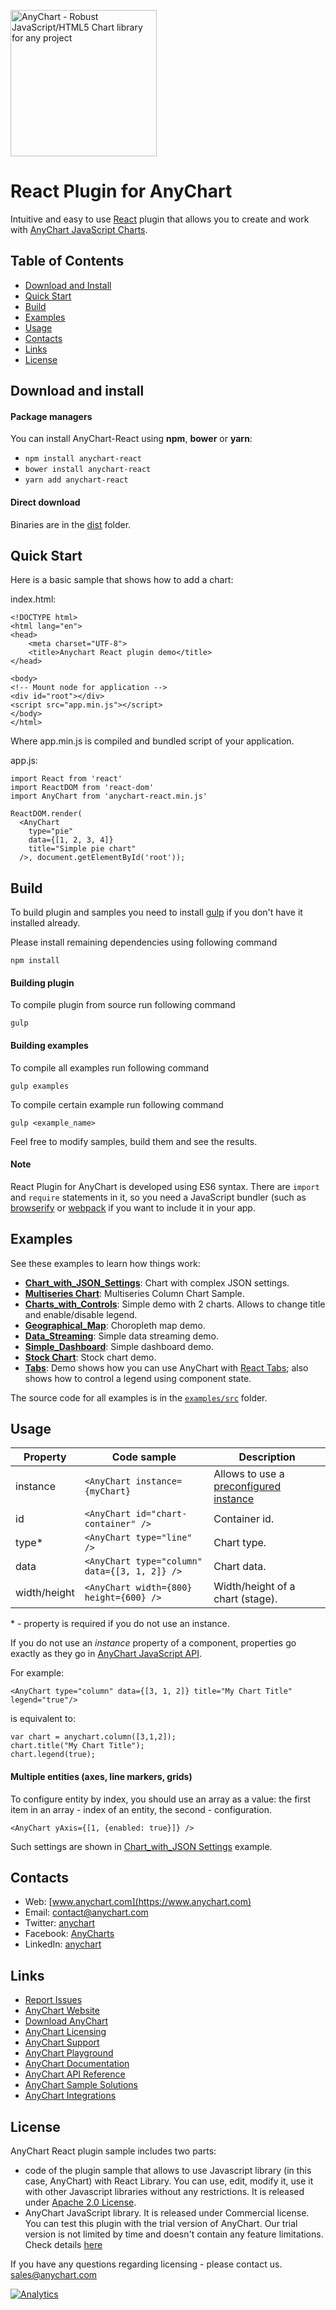[<img src="https://cdn.anychart.com/images/logo-transparent-segoe.png?2" width="234px" alt="AnyChart - Robust JavaScript/HTML5 Chart library for any project">](https://www.anychart.com)

React Plugin for AnyChart
=========

Intuitive and easy to use [React](https://facebook.github.io/react/) plugin that allows you to create and work with [AnyChart JavaScript Charts](https://www.anychart.com).

## Table of Contents

* [Download and Install](#download-and-install)
* [Quick Start](#quick-start)
* [Build](#build)
* [Examples](#examples)
* [Usage](#usage)
* [Contacts](#contacts)
* [Links](#links)
* [License](#license)

## Download and install

#### Package managers

You can install AnyChart-React using **npm**, **bower** or **yarn**:

* `npm install anychart-react`
* `bower install anychart-react`
* `yarn add anychart-react`

#### Direct download

Binaries are in the [dist](https://github.com/AnyChart/AnyChart-React/tree/master/dist) folder.

## Quick Start
Here is a basic sample that shows how to add a chart:

index.html:

```
<!DOCTYPE html>
<html lang="en">
<head>
    <meta charset="UTF-8">
    <title>Anychart React plugin demo</title>
</head>

<body>
<!-- Mount node for application -->
<div id="root"></div>
<script src="app.min.js"></script>
</body>
</html>
```
Where app.min.js is compiled and bundled script of your application.

app.js:

```
import React from 'react'
import ReactDOM from 'react-dom'
import AnyChart from 'anychart-react.min.js'

ReactDOM.render(
  <AnyChart
    type="pie"
    data={[1, 2, 3, 4]}
    title="Simple pie chart"
  />, document.getElementById('root'));
```

## Build
To build plugin and samples you need to install [gulp](http://gulpjs.com/) if you don't have it installed already.

Please install remaining dependencies using following command
```
npm install
```

#### Building plugin
To compile plugin from source run following command
```
gulp
```

#### Building examples
To compile all examples run following command
```
gulp examples
```

To compile certain example run following command
```
gulp <example_name>
```

Feel free to modify samples, build them and see the results.

#### Note
React Plugin for AnyChart is developed using ES6 syntax. There are `import` and `require` statements in it, so you need a JavaScript bundler (such as [browserify](http://browserify.org/) or [webpack](https://webpack.github.io/) if you want to include it in your app.

## Examples
See these examples to learn how things work:

* **[Chart_with_JSON_Settings](https://github.com/anychart/anychart-react/blob/master/examples/chart_with_json)**: Chart with complex JSON settings.
* **[Multiseries Chart](https://github.com/anychart/anychart-react/blob/master/examples/multiseries_column_chart)**: Multiseries Column Chart Sample.
* **[Charts_with_Controls](https://github.com/anychart/anychart-react/blob/master/examples/charts_with_controls)**: Simple demo with 2 charts. Allows to change title and enable/disable legend.
* **[Geographical_Map](https://github.com/anychart/anychart-react/blob/master/examples/choropleth_map)**: Choropleth map demo.
* **[Data_Streaming](https://github.com/anychart/anychart-react/blob/master/examples/data_streaming)**: Simple data streaming demo.
* **[Simple_Dashboard](https://github.com/anychart/anychart-react/blob/master/examples/simple_dashboard)**: Simple dashboard demo.
* **[Stock Chart](https://github.com/anychart/anychart-react/blob/master/examples/stock)**: Stock chart demo.
* **[Tabs](https://github.com/anychart/anychart-react/blob/master/examples/tabs)**: Demo shows how you can use AnyChart with [React Tabs](https://github.com/reactjs/react-tabs); also shows how to control a legend using component state.

The source code for all examples is in the [`examples/src`](https://github.com/anychart/anychart-react/blob/master/examples/src) folder.

## Usage
Property | Code sample | Description
--- | --- | ---
instance | `<AnyChart instance={myChart}` | Allows to use a [preconfigured instance](https://github.com/anychart/anychart-react/blob/master/examples/src/simple_dashboard.js)
id | `<AnyChart id="chart-container" />` | Container id.
type\* | `<AnyChart type="line" />` | Chart type.
data | `<AnyChart type="column" data={[3, 1, 2]} />` | Chart data.
width/height | `<AnyChart width={800} height={600} />` | Width/height of a chart (stage).
\* - property is required if you do not use an instance.

If you do not use an *instance* property of a component, properties go exactly as they go in [AnyChart JavaScript API](https://api.anychart.com).

For example:

```
<AnyChart type="column" data={[3, 1, 2]} title="My Chart Title" legend="true"/>
```
is equivalent to:

```
var chart = anychart.column([3,1,2]);
chart.title("My Chart Title");
chart.legend(true);
```

#### Multiple entities (axes, line markers, grids)
To configure entity by index, you should use an array as a value: the first item in an array - index of an entity, the second - configuration.

```
<AnyChart yAxis={[1, {enabled: true}]} />
```

Such settings are shown in [Chart_with_JSON Settings](https://github.com/anychart/anychart-react/blob/master/examples/src/chart_with_json.js) example.

## Contacts

* Web: [www.anychart.com](https://www.anychart.com)
* Email: [contact@anychart.com](mailto:contact@anychart.com)
* Twitter: [anychart](https://twitter.com/anychart)
* Facebook: [AnyCharts](https://www.facebook.com/AnyCharts)
* LinkedIn: [anychart](https://www.linkedin.com/company/anychart)

## Links

* [Report Issues](https://github.com/AnyChart/AnyChart-React/issues)
* [AnyChart Website](https://www.anychart.com)
* [Download AnyChart](https://www.anychart.com/download/)
* [AnyChart Licensing](https://www.anychart.com/buy/)
* [AnyChart Support](https://www.anychart.com/support/)
* [AnyChart Playground](https://playground.anychart.com)
* [AnyChart Documentation](https://docs.anychart.com)
* [AnyChart API Reference](https://api.anychart.com)
* [AnyChart Sample Solutions](https://www.anychart.com/solutions/)
* [AnyChart Integrations](https://www.anychart.com/integrations/)

## License

AnyChart React plugin sample includes two parts:
- code of the plugin sample that allows to use Javascript library (in this case, AnyChart) with React Library. You can use, edit, modify it, use it with other Javascript libraries without any restrictions. It is released under [Apache 2.0 License](https://github.com/AnyChart/AnyChart-React/blob/master/LICENSE).
- AnyChart JavaScript library. It is released under Commercial license. You can test this plugin with the trial version of AnyChart. Our trial version is not limited by time and doesn't contain any feature limitations. Check details [here](https://www.anychart.com/buy/)

If you have any questions regarding licensing - please contact us. <sales@anychart.com>

[![Analytics](https://ga-beacon.appspot.com/UA-228820-4/Plugins/React?pixel&useReferer)](https://github.com/igrigorik/ga-beacon)
